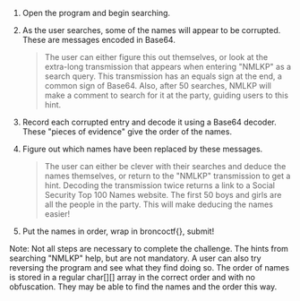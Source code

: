 1. Open the program and begin searching. 

2. As the user searches, some of the names will appear to be corrupted. These are messages encoded in Base64. 
    > The user can either figure this out themselves, or look at the extra-long transmission that appears when entering "NMLKP" as a search query. This transmission has an equals sign at the end, a common sign of Base64. Also, after 50 searches, NMLKP will make a comment to search for it at the party, guiding users to this hint.

3. Record each corrupted entry and decode it using a Base64 decoder. These "pieces of evidence" give the order of the names.

4. Figure out which names have been replaced by these messages.
    > The user can either be clever with their searches and deduce the names themselves, or return to the "NMLKP" transmission to get a hint. Decoding the transmission twice returns a link to a Social Security Top 100 Names website. The first 50 boys and girls are all the people in the party. This will make deducing the names easier!

5. Put the names in order, wrap in broncoctf{}, submit!


Note: Not all steps are necessary to complete the challenge. The hints from searching "NMLKP" help, but are not mandatory.
A user can also try reversing the program and see what they find doing so. The order of names is stored in a regular char[][] array in the correct order and with no obfuscation. They may be able to find the names and the order this way.